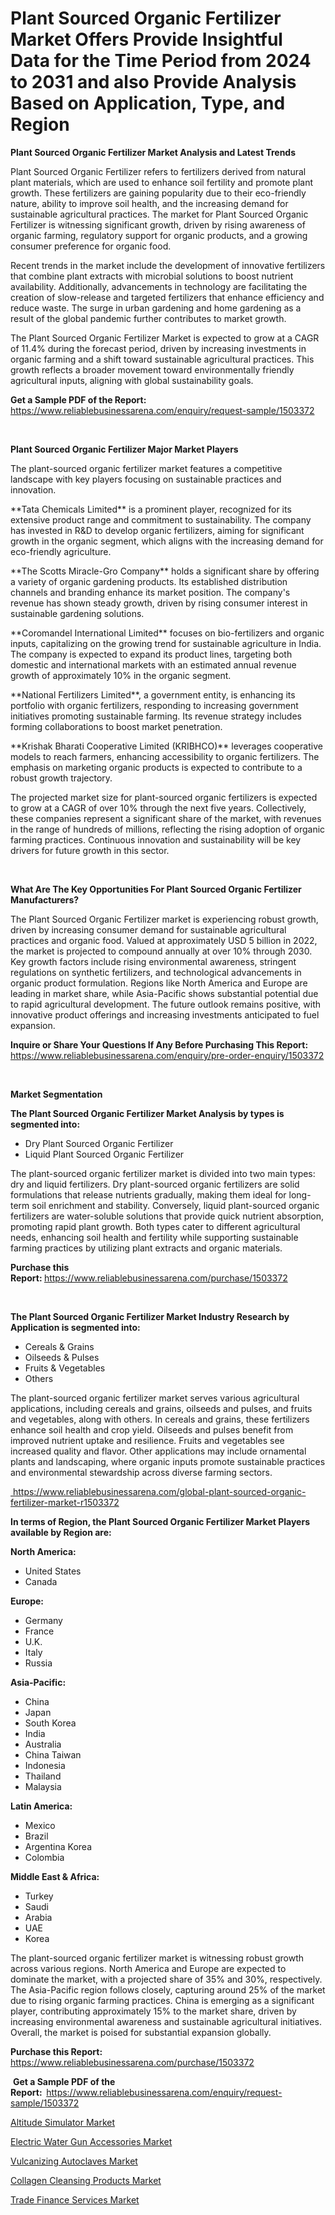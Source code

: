 <p><h1>Plant Sourced Organic Fertilizer Market Offers Provide Insightful Data for the Time Period from 2024 to 2031 and also Provide Analysis Based on Application, Type, and Region</h1></p><p><strong>Plant Sourced Organic Fertilizer Market Analysis and Latest Trends</strong></p>
<p><p>Plant Sourced Organic Fertilizer refers to fertilizers derived from natural plant materials, which are used to enhance soil fertility and promote plant growth. These fertilizers are gaining popularity due to their eco-friendly nature, ability to improve soil health, and the increasing demand for sustainable agricultural practices. The market for Plant Sourced Organic Fertilizer is witnessing significant growth, driven by rising awareness of organic farming, regulatory support for organic products, and a growing consumer preference for organic food.</p><p>Recent trends in the market include the development of innovative fertilizers that combine plant extracts with microbial solutions to boost nutrient availability. Additionally, advancements in technology are facilitating the creation of slow-release and targeted fertilizers that enhance efficiency and reduce waste. The surge in urban gardening and home gardening as a result of the global pandemic further contributes to market growth.</p><p>The Plant Sourced Organic Fertilizer Market is expected to grow at a CAGR of 11.4% during the forecast period, driven by increasing investments in organic farming and a shift toward sustainable agricultural practices. This growth reflects a broader movement toward environmentally friendly agricultural inputs, aligning with global sustainability goals.</p></p>
<p><strong>Get a Sample PDF of the Report:&nbsp;</strong> <a href="https://www.reliablebusinessarena.com/enquiry/request-sample/1503372?utm_campaign=1174&utm_medium=2&utm_source=Github&utm_content=ia&utm_term=27092024&utm_id=plant-sourced-organic-fertilizer">https://www.reliablebusinessarena.com/enquiry/request-sample/1503372</a></p>
<p>&nbsp;</p>
<p><strong>Plant Sourced Organic Fertilizer Major Market Players</strong></p>
<p><p>The plant-sourced organic fertilizer market features a competitive landscape with key players focusing on sustainable practices and innovation. </p><p>**Tata Chemicals Limited** is a prominent player, recognized for its extensive product range and commitment to sustainability. The company has invested in R&D to develop organic fertilizers, aiming for significant growth in the organic segment, which aligns with the increasing demand for eco-friendly agriculture.</p><p>**The Scotts Miracle-Gro Company** holds a significant share by offering a variety of organic gardening products. Its established distribution channels and branding enhance its market position. The company's revenue has shown steady growth, driven by rising consumer interest in sustainable gardening solutions.</p><p>**Coromandel International Limited** focuses on bio-fertilizers and organic inputs, capitalizing on the growing trend for sustainable agriculture in India. The company is expected to expand its product lines, targeting both domestic and international markets with an estimated annual revenue growth of approximately 10% in the organic segment.</p><p>**National Fertilizers Limited**, a government entity, is enhancing its portfolio with organic fertilizers, responding to increasing government initiatives promoting sustainable farming. Its revenue strategy includes forming collaborations to boost market penetration.</p><p>**Krishak Bharati Cooperative Limited (KRIBHCO)** leverages cooperative models to reach farmers, enhancing accessibility to organic fertilizers. The emphasis on marketing organic products is expected to contribute to a robust growth trajectory.</p><p>The projected market size for plant-sourced organic fertilizers is expected to grow at a CAGR of over 10% through the next five years. Collectively, these companies represent a significant share of the market, with revenues in the range of hundreds of millions, reflecting the rising adoption of organic farming practices. Continuous innovation and sustainability will be key drivers for future growth in this sector.</p></p>
<p>&nbsp;</p>
<p><strong>What Are The Key Opportunities For Plant Sourced Organic Fertilizer Manufacturers?</strong></p>
<p><p>The Plant Sourced Organic Fertilizer market is experiencing robust growth, driven by increasing consumer demand for sustainable agricultural practices and organic food. Valued at approximately USD 5 billion in 2022, the market is projected to compound annually at over 10% through 2030. Key growth factors include rising environmental awareness, stringent regulations on synthetic fertilizers, and technological advancements in organic product formulation. Regions like North America and Europe are leading in market share, while Asia-Pacific shows substantial potential due to rapid agricultural development. The future outlook remains positive, with innovative product offerings and increasing investments anticipated to fuel expansion.</p></p>
<p><strong>Inquire or Share Your Questions If Any Before Purchasing This Report:</strong> <a href="https://www.reliablebusinessarena.com/enquiry/pre-order-enquiry/1503372?utm_campaign=1174&utm_medium=2&utm_source=Github&utm_content=ia&utm_term=27092024&utm_id=plant-sourced-organic-fertilizer">https://www.reliablebusinessarena.com/enquiry/pre-order-enquiry/1503372</a></p>
<p>&nbsp;</p>
<p><strong>Market Segmentation</strong></p>
<p><strong>The Plant Sourced Organic Fertilizer Market Analysis by types is segmented into:</strong></p>
<p><ul><li>Dry Plant Sourced Organic Fertilizer</li><li>Liquid Plant Sourced Organic Fertilizer</li></ul></p>
<p><p>The plant-sourced organic fertilizer market is divided into two main types: dry and liquid fertilizers. Dry plant-sourced organic fertilizers are solid formulations that release nutrients gradually, making them ideal for long-term soil enrichment and stability. Conversely, liquid plant-sourced organic fertilizers are water-soluble solutions that provide quick nutrient absorption, promoting rapid plant growth. Both types cater to different agricultural needs, enhancing soil health and fertility while supporting sustainable farming practices by utilizing plant extracts and organic materials.</p></p>
<p><strong>Purchase this Report:&nbsp;</strong><a href="https://www.reliablebusinessarena.com/purchase/1503372?utm_campaign=1174&utm_medium=2&utm_source=Github&utm_content=ia&utm_term=27092024&utm_id=plant-sourced-organic-fertilizer">https://www.reliablebusinessarena.com/purchase/1503372</a></p>
<p>&nbsp;</p>
<p><strong>The Plant Sourced Organic Fertilizer Market Industry Research by Application is segmented into:</strong></p>
<p><ul><li>Cereals & Grains</li><li>Oilseeds & Pulses</li><li>Fruits & Vegetables</li><li>Others</li></ul></p>
<p><p>The plant-sourced organic fertilizer market serves various agricultural applications, including cereals and grains, oilseeds and pulses, and fruits and vegetables, along with others. In cereals and grains, these fertilizers enhance soil health and crop yield. Oilseeds and pulses benefit from improved nutrient uptake and resilience. Fruits and vegetables see increased quality and flavor. Other applications may include ornamental plants and landscaping, where organic inputs promote sustainable practices and environmental stewardship across diverse farming sectors.</p></p>
<p><a href="https://www.reliablebusinessarena.com/global-plant-sourced-organic-fertilizer-market-r1503372?utm_campaign=1174&utm_medium=2&utm_source=Github&utm_content=ia&utm_term=27092024&utm_id=plant-sourced-organic-fertilizer">&nbsp;https://www.reliablebusinessarena.com/global-plant-sourced-organic-fertilizer-market-r1503372</a></p>
<p><strong>In terms of Region, the Plant Sourced Organic Fertilizer Market Players available by Region are:</strong></p>
<p>
    <p> <strong> North America: </strong>
        <ul>
            <li>United States</li>
            <li>Canada</li>
        </ul>
        </p> 
    <p> <strong> Europe: </strong>
        <ul>
            <li>Germany</li>
            <li>France</li>
            <li>U.K.</li>
            <li>Italy</li>
            <li>Russia</li>
        </ul>
        </p> 
    <p> <strong> Asia-Pacific: </strong>
        <ul>
            <li>China</li>
            <li>Japan</li>
            <li>South Korea</li>
            <li>India</li>
            <li>Australia</li>
            <li>China Taiwan</li>
            <li>Indonesia</li>
            <li>Thailand</li>
            <li>Malaysia</li>
        </ul>
        </p> 
    <p> <strong> Latin America: </strong>
        <ul>
            <li>Mexico</li>
            <li>Brazil</li>
            <li>Argentina Korea</li>
            <li>Colombia</li>
        </ul>
        </p> 
    <p> <strong> Middle East & Africa: </strong>
        <ul>
            <li>Turkey</li>
            <li>Saudi</li>
            <li>Arabia</li>
            <li>UAE</li>
            <li>Korea</li>
        </ul>
    </p>
    </p>
<p><p>The plant-sourced organic fertilizer market is witnessing robust growth across various regions. North America and Europe are expected to dominate the market, with a projected share of 35% and 30%, respectively. The Asia-Pacific region follows closely, capturing around 25% of the market due to rising organic farming practices. China is emerging as a significant player, contributing approximately 15% to the market share, driven by increasing environmental awareness and sustainable agricultural initiatives. Overall, the market is poised for substantial expansion globally.</p></p>
<p><strong>Purchase this Report: </strong><a href="https://www.reliablebusinessarena.com/purchase/1503372?utm_campaign=1174&utm_medium=2&utm_source=Github&utm_content=ia&utm_term=27092024&utm_id=plant-sourced-organic-fertilizer">https://www.reliablebusinessarena.com/purchase/1503372</a></p>
<p>&nbsp;<strong>Get a Sample PDF of the Report:&nbsp;&nbsp;</strong><a href="https://www.reliablebusinessarena.com/enquiry/request-sample/1503372?utm_campaign=1174&utm_medium=2&utm_source=Github&utm_content=ia&utm_term=27092024&utm_id=plant-sourced-organic-fertilizer">https://www.reliablebusinessarena.com/enquiry/request-sample/1503372</a></p>
<p><strong></strong></p>
<p><p><a href="https://www.linkedin.com/pulse/altitude-simulator-market-outlook-forecast-from-2024-2031-je2te?trackingId=YIImEmYrQVK2fbEXvYIYAw%3D%3D&utm_campaign=1174&utm_medium=2&utm_source=Github&utm_content=ia&utm_term=27092024&utm_id=plant-sourced-organic-fertilizer">Altitude Simulator Market</a></p><p><a href="https://issuu.com/reportprime-2/docs/electric-water-gun-accessories-mark_e80c4e5c324814?utm_campaign=1174&utm_medium=2&utm_source=Github&utm_content=ia&utm_term=27092024&utm_id=plant-sourced-organic-fertilizer">Electric Water Gun Accessories Market</a></p><p><a href="https://www.linkedin.com/pulse/strategic-market-insights-global-vulcanizing-autoclaves-fnfze?trackingId=%2B4kKNKrSSBed%2F9e8iPfrJg%3D%3D&utm_campaign=1174&utm_medium=2&utm_source=Github&utm_content=ia&utm_term=27092024&utm_id=plant-sourced-organic-fertilizer">Vulcanizing Autoclaves Market</a></p><p><a href="https://issuu.com/reportprime-2/docs/collagen-cleansing-products-market-_429d66ec8b87af?utm_campaign=1174&utm_medium=2&utm_source=Github&utm_content=ia&utm_term=27092024&utm_id=plant-sourced-organic-fertilizer">Collagen Cleansing Products Market</a></p><p><a href="https://www.linkedin.com/pulse/trade-finance-services-market-analysis-report-global-74noe?utm_campaign=1174&utm_medium=2&utm_source=Github&utm_content=ia&utm_term=27092024&utm_id=plant-sourced-organic-fertilizer">Trade Finance Services Market</a></p></p>